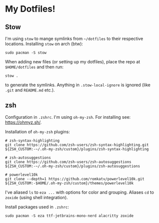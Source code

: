 # My Dotfiles!

## Stow
I'm using `stow` to mange symlinks from `~/dotfiles` to their respective locations. Installing `stow` on arch (btw):
```shell
sudo pacman -S stow
```
When adding new files (or setting up my dotfiles), place the repo at `$HOME/dotfiles` and then run:
```shell
stow .
```
to generate the symlinks. Anything in `.stow-local-ignore` is ignored (like `.git` and `README.md` etc.).
## zsh
Configuration in `.zshrc`. I'm using `oh-my-zsh`. For installing see: https://ohmyz.sh/.

Installation of `oh-my-zsh` plugins:
```shell
# zsh-syntax-highlighting
git clone https://github.com/zsh-users/zsh-syntax-highlighting.git ${ZSH_CUSTOM:-~/.oh-my-zsh/custom}/plugins/zsh-syntax-highlighting   

# zsh-autosuggestions
git clone https://github.com/zsh-users/zsh-autosuggestions ${ZSH_CUSTOM:-~/.oh-my-zsh/custom}/plugins/zsh-autosuggestions       

# powerlevel10k
git clone --depth=1 https://github.com/romkatv/powerlevel10k.git ${ZSH_CUSTOM:-$HOME/.oh-my-zsh/custom}/themes/powerlevel10k
```


I've aliased `ls` to `eza ...` with options for color and grouping. Aliases `cd` to `zoxide` (using shell integration).

Install packages used in `.zshrc`:
```shell
sudo pacman -S eza ttf-jetbrains-mono-nerd alacritty zoxide
```
